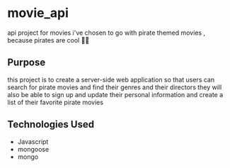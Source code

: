 # movie_api
 api project for movies
 i've chosen to go with pirate themed movies , because pirates are cool 🏴‍☠️
 ## Purpose
 this project is to create a server-side web application so that users can search for pirate movies and find their genres and their directors
 they will also be able to sign up and update their personal information and create a list of their favorite pirate movies
 ## Technologies Used
 - Javascript
 - mongoose
 - mongo
